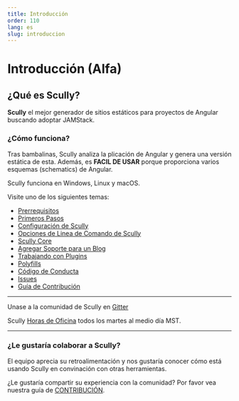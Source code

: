 ```yaml
---
title: Introducción
order: 110
lang: es
slug: introduccion
---
```


# Introducción (Alfa)

## ¿Qué es Scully?

**Scully** el mejor generador de sitios estáticos para proyectos de Angular buscando adoptar JAMStack.

### ¿Cómo funciona?

Tras bambalinas, Scully analiza la plicación de Angular y genera una versión estática de esta. Además, es **FACIL DE USAR** porque proporciona varios esquemas (schematics) de Angular.

Scully funciona en Windows, Linux y macOS.

Visite uno de los siguientes temas:

- [Prerrequisitos](pre-requisites.md)
- [Primeros Pasos](getting-started.md)
- [Configuración de Scully](scully-configuration.md)
- [Opciones de Linea de Comando de Scully](./scully-cmd-line.md)
- [Scully Core](./scully-lib-core.md)
- [Agregar Soporte para un Blog](blog.md)
- [Trabajando con Plugins](plugins.md)
- [Polyfills](polyfills.md)
- [Código de Conducta](CODE_OF_CONDUCT.md)
- [Issues](issues.md)
- [Guía de Contribución](../CONTRIBUTING.md)

---

Unase a la comunidad de Scully en [Gitter](https://gitter.im/scullyio/community)

Scully [Horas de Oficina](https://meet.google.com/vcm-wekz-hsx?authuser=1) todos los martes al medio día MST.

---

### ¿Le gustaría colaborar a Scully?

El equipo aprecia su retroalimentación y nos gustaría conocer cómo está usando Scully en convinación con otras herramientas.

¿Le gustaría compartir su experiencia con la comunidad? Por favor vea nuestra guía de [CONTRIBUCIÓN](../CONTRIBUTING.md).
